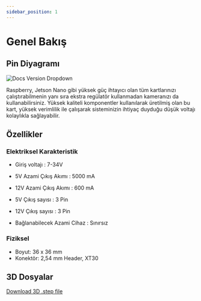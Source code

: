 ```yaml
---
sidebar_position: 1
---
```


# Genel Bakış

## Pin Diyagramı

![Docs Version Dropdown](https://viyalab.com/wp-content/uploads/2022/11/DualBuck.webp)

Raspberry, Jetson Nano gibi yüksek güç ihtayıcı olan tüm kartlarınızı çalıştırabilmenin yanı sıra ekstra regülatör kullanmadan kameranızı da kullanabilirsiniz. Yüksek kaliteli komponentler kullanılarak üretilmiş olan bu kart, yüksek verimlilik ile çalışarak sisteminizin ihtiyaç duyduğu düşük voltajı kolaylıkla sağlayabilir.

## Özellikler

### Elektriksel Karakteristik

- Giriş voltajı : 7-34V

- 5V Azami Çıkış Akımı : 5000 mA

- 12V Azami Çıkış Akımı : 600 mA

- 5V Çıkış sayısı : 3 Pin

- 12V Çıkış sayısı : 3 Pin

- Bağlanabilecek Azami Cihaz : Sınırsız

### Fiziksel

- Boyut: 36 x 36 mm
- Konektör: 2,54 mm Header, XT30

## 3D Dosyalar

[Download 3D .step file](https://drive.google.com/uc?export=download&id=1MGdExlQ-zm6Bvsx_znFvQnI4pfOevZay)